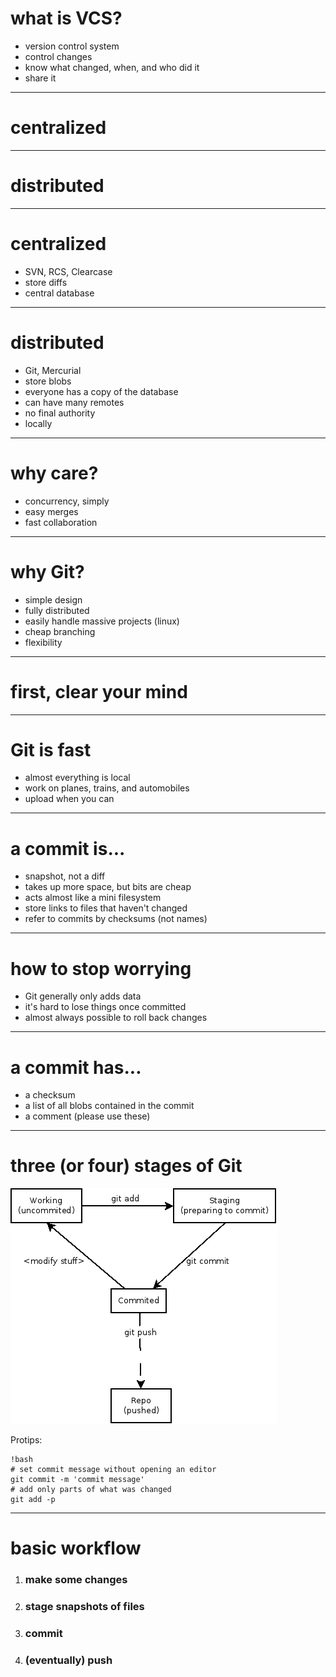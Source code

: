 # what is VCS?

* version control system
* control changes
* know what changed, when, and who did it
* share it

---

centralized
===========

---

distributed
===========

---

# centralized
* SVN, RCS, Clearcase
* store diffs
* central database

---

# distributed
* Git, Mercurial
* store blobs
* everyone has a copy of the database
* can have many remotes
* no final authority
* locally

---

# why care?
* concurrency, simply
* easy merges
* fast collaboration

---

# why Git?
* simple design
* fully distributed
* easily handle massive projects (linux)
* cheap branching
* flexibility

---

first, clear your mind
======================

---

# Git is fast
* almost everything is local
* work on planes, trains, and automobiles
* upload when you can

---

# a commit is...
* snapshot, not a diff
* takes up more space, but bits are cheap
* acts almost like a mini filesystem
* store links to files that haven't changed
* refer to commits by checksums (not names)

---

# how to stop worrying #
* Git generally only adds data
* it's hard to lose things once committed
* almost always possible to roll back changes

---

# a commit has...
* a checksum
* a list of all blobs contained in the commit
* a comment (please use these)

---

# three (or four) stages of Git #
![](img/three_stages.png)

Protips:

	!bash
	# set commit message without opening an editor
	git commit -m 'commit message'
	# add only parts of what was changed
	git add -p

---

# basic workflow #
1. ### make some changes
1. ### stage snapshots of files
1. ### commit
1. ### (eventually) push

